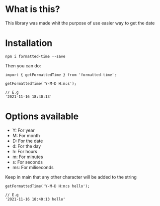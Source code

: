 # What is this?

This library was made whit the purpose of use easier way to get the date

# Installation

`npm i formatted-time --save`

Then you can do:

```
import { getFormattedTime } from 'formatted-time';

getFormattedTime('Y-M-D H:m:s');

// E.g
'2021-11-16 18:40:13'

```

# Options available

- Y: For year
- M: For month
- D: For the date
- d: For the day
- h: For hours
- m: For minutes
- s: For seconds
- ms: For miliseconds

Keep in main that any other character will be added to the string

```
getFormattedTime('Y-M-D H:m:s hello');

// E.g
'2021-11-16 18:40:13 hello'
```
